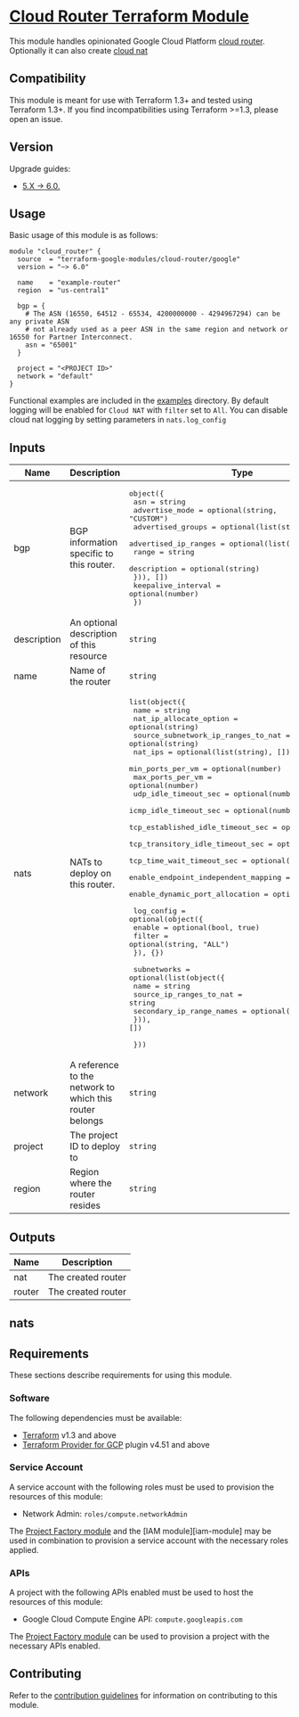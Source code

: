 # [Cloud Router Terraform Module](https://registry.terraform.io/modules/terraform-google-modules/cloud-router/google)

This module handles opinionated Google Cloud Platform [cloud router](https://cloud.google.com/network-connectivity/docs/router/concepts/overview). Optionally it can also create [cloud nat](https://cloud.google.com/nat/docs/overview)

## Compatibility

This module is meant for use with Terraform 1.3+ and tested using Terraform 1.3+. If you find incompatibilities using Terraform >=1.3, please open an issue.

## Version

Upgrade guides:

- [5.X -> 6.0.](/docs/upgrading_to_v6.0.md)

## Usage

Basic usage of this module is as follows:

```hcl
module "cloud_router" {
  source  = "terraform-google-modules/cloud-router/google"
  version = "~> 6.0"

  name    = "example-router"
  region  = "us-central1"

  bgp = {
    # The ASN (16550, 64512 - 65534, 4200000000 - 4294967294) can be any private ASN
    # not already used as a peer ASN in the same region and network or 16550 for Partner Interconnect.
    asn = "65001"
  }

  project = "<PROJECT ID>"
  network = "default"
}
```

Functional examples are included in the [examples](./examples/) directory. By default logging will be enabled for `Cloud NAT` with `filter` set to `All`. You can disable cloud nat logging by setting parameters in `nats.log_config`

<!-- BEGINNING OF PRE-COMMIT-TERRAFORM DOCS HOOK -->
## Inputs

| Name | Description | Type | Default | Required |
|------|-------------|------|---------|:--------:|
| bgp | BGP information specific to this router. | <pre>object({<br>    asn               = string<br>    advertise_mode    = optional(string, "CUSTOM")<br>    advertised_groups = optional(list(string))<br>    advertised_ip_ranges = optional(list(object({<br>      range       = string<br>      description = optional(string)<br>    })), [])<br>    keepalive_interval = optional(number)<br>  })</pre> | `null` | no |
| description | An optional description of this resource | `string` | `null` | no |
| name | Name of the router | `string` | n/a | yes |
| nats | NATs to deploy on this router. | <pre>list(object({<br>    name                                = string<br>    nat_ip_allocate_option              = optional(string)<br>    source_subnetwork_ip_ranges_to_nat  = optional(string)<br>    nat_ips                             = optional(list(string), [])<br>    min_ports_per_vm                    = optional(number)<br>    max_ports_per_vm                    = optional(number)<br>    udp_idle_timeout_sec                = optional(number)<br>    icmp_idle_timeout_sec               = optional(number)<br>    tcp_established_idle_timeout_sec    = optional(number)<br>    tcp_transitory_idle_timeout_sec     = optional(number)<br>    tcp_time_wait_timeout_sec           = optional(number)<br>    enable_endpoint_independent_mapping = optional(bool)<br>    enable_dynamic_port_allocation      = optional(bool)<br><br>    log_config = optional(object({<br>      enable = optional(bool, true)<br>      filter = optional(string, "ALL")<br>    }), {})<br><br>    subnetworks = optional(list(object({<br>      name                     = string<br>      source_ip_ranges_to_nat  = string<br>      secondary_ip_range_names = optional(string)<br>    })), [])<br><br>  }))</pre> | `[]` | no |
| network | A reference to the network to which this router belongs | `string` | n/a | yes |
| project | The project ID to deploy to | `string` | n/a | yes |
| region | Region where the router resides | `string` | n/a | yes |

## Outputs

| Name | Description |
|------|-------------|
| nat | The created router |
| router | The created router |

<!-- END OF PRE-COMMIT-TERRAFORM DOCS HOOK -->


## nats


## Requirements

These sections describe requirements for using this module.

### Software

The following dependencies must be available:

- [Terraform][terraform] v1.3 and above
- [Terraform Provider for GCP][terraform-provider-gcp] plugin v4.51 and above

### Service Account

A service account with the following roles must be used to provision
the resources of this module:

- Network Admin: `roles/compute.networkAdmin`

The [Project Factory module][project-factory-module] and the
[IAM module][iam-module] may be used in combination to provision a
service account with the necessary roles applied.

### APIs

A project with the following APIs enabled must be used to host the
resources of this module:

- Google Cloud Compute Engine API: `compute.googleapis.com`

The [Project Factory module][project-factory-module] can be used to
provision a project with the necessary APIs enabled.

## Contributing

Refer to the [contribution guidelines](./CONTRIBUTING.md) for
information on contributing to this module.

[project-factory-module]: https://registry.terraform.io/modules/terraform-google-modules/project-factory/google
[terraform-provider-gcp]: https://www.terraform.io/docs/providers/google/index.html
[terraform]: https://www.terraform.io/downloads.html

